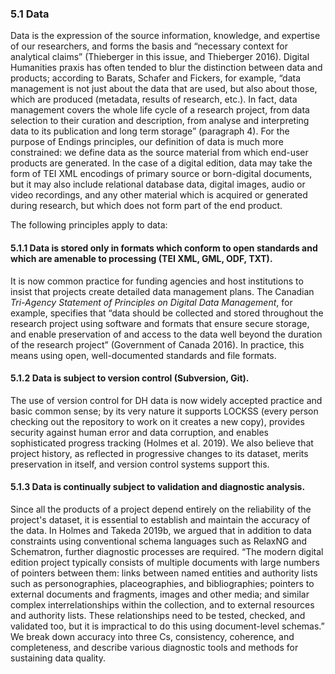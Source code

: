 
### 5.1 Data

Data is the expression of the source information, knowledge, and expertise of our researchers, and forms the basis and “necessary context for analytical claims” (Thieberger in this issue, and Thieberger 2016). Digital Humanities praxis has often tended to blur the distinction between data and products; according to Barats, Schafer and Fickers, for example, “data management is not just about the data that are used, but also about those, which are produced (metadata, results of research, etc.). In fact, data management covers the whole life cycle of a research project, from data selection to their curation and description, from analyse and interpreting data to its publication and long term storage” (paragraph 4). For the purpose of Endings principles, our definition of data is much more constrained: we define data as the source material from which end-user products are generated. In the case of a digital edition, data may take the form of TEI XML encodings of primary source or born-digital documents, but it may also include relational database data, digital images, audio or video recordings, and any other material which is acquired or generated during research, but which does not form part of the end product.

The following principles apply to data:

#### 5.1.1 Data is stored only in formats which conform to open standards and which are amenable to processing (TEI XML, GML, ODF, TXT).

It is now common practice for funding agencies and host institutions to insist that projects create detailed data management plans. The Canadian _Tri-Agency Statement of Principles on Digital Data Management_, for example, specifies that “data should be collected and stored throughout the research project using software and formats that ensure secure storage, and enable preservation of and access to the data well beyond the duration of the research project” (Government of Canada 2016). In practice, this means using open, well-documented standards and file formats.

#### 5.1.2 Data is subject to version control (Subversion, Git).

The use of version control for DH data is now widely accepted practice and basic common sense; by its very nature it supports LOCKSS (every person checking out the repository to work on it creates a new copy), provides security against human error and data corruption, and enables sophisticated progress tracking (Holmes et al. 2019). We also believe that project history, as reflected in progressive changes to its dataset, merits preservation in itself, and version control systems support this.

#### 5.1.3 Data is continually subject to validation and diagnostic analysis.

Since all the products of a project depend entirely on the reliability of the project's dataset, it is essential to establish and maintain the accuracy of the data. In Holmes and Takeda 2019b, we argued that in addition to data constraints using conventional schema languages such as RelaxNG and Schematron, further diagnostic processes are required. “The modern digital edition project typically consists of multiple documents with large numbers of pointers between them: links between named entities and authority lists such as personographies, placeographies, and bibliographies; pointers to external documents and fragments, images and other media; and similar complex interrelationships within the collection, and to external resources and authority lists. These relationships need to be tested, checked, and validated too, but it is impractical to do this using document-level schemas.” We break down accuracy into three Cs, consistency, coherence, and completeness, and describe various diagnostic tools and methods for sustaining data quality.


